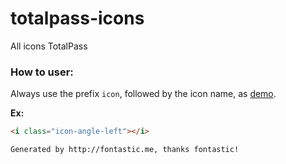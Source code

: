 # totalpass-icons
All icons TotalPass

### How to user:
Always use the prefix `icon`, followed by the icon name, as [demo](https://felipemengatto.github.io/totalpass-icons/).

**Ex:**
```html
<i class="icon-angle-left"></i>
```
```
Generated by http://fontastic.me, thanks fontastic!
```

